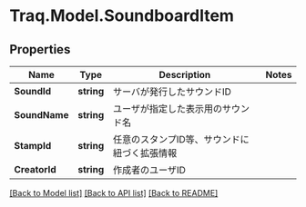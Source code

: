 # Traq.Model.SoundboardItem

## Properties

Name | Type | Description | Notes
------------ | ------------- | ------------- | -------------
**SoundId** | **string** | サーバが発行したサウンドID | 
**SoundName** | **string** | ユーザが指定した表示用のサウンド名 | 
**StampId** | **string** | 任意のスタンプID等、サウンドに紐づく拡張情報 | 
**CreatorId** | **string** | 作成者のユーザID | 

[[Back to Model list]](../../README.md#documentation-for-models) [[Back to API list]](../../README.md#documentation-for-api-endpoints) [[Back to README]](../../README.md)

